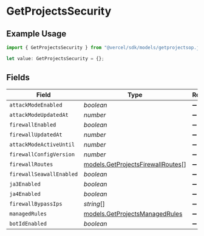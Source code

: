 # GetProjectsSecurity

## Example Usage

```typescript
import { GetProjectsSecurity } from "@vercel/sdk/models/getprojectsop.js";

let value: GetProjectsSecurity = {};
```

## Fields

| Field                                                                        | Type                                                                         | Required                                                                     | Description                                                                  |
| ---------------------------------------------------------------------------- | ---------------------------------------------------------------------------- | ---------------------------------------------------------------------------- | ---------------------------------------------------------------------------- |
| `attackModeEnabled`                                                          | *boolean*                                                                    | :heavy_minus_sign:                                                           | N/A                                                                          |
| `attackModeUpdatedAt`                                                        | *number*                                                                     | :heavy_minus_sign:                                                           | N/A                                                                          |
| `firewallEnabled`                                                            | *boolean*                                                                    | :heavy_minus_sign:                                                           | N/A                                                                          |
| `firewallUpdatedAt`                                                          | *number*                                                                     | :heavy_minus_sign:                                                           | N/A                                                                          |
| `attackModeActiveUntil`                                                      | *number*                                                                     | :heavy_minus_sign:                                                           | N/A                                                                          |
| `firewallConfigVersion`                                                      | *number*                                                                     | :heavy_minus_sign:                                                           | N/A                                                                          |
| `firewallRoutes`                                                             | [models.GetProjectsFirewallRoutes](../models/getprojectsfirewallroutes.md)[] | :heavy_minus_sign:                                                           | N/A                                                                          |
| `firewallSeawallEnabled`                                                     | *boolean*                                                                    | :heavy_minus_sign:                                                           | N/A                                                                          |
| `ja3Enabled`                                                                 | *boolean*                                                                    | :heavy_minus_sign:                                                           | N/A                                                                          |
| `ja4Enabled`                                                                 | *boolean*                                                                    | :heavy_minus_sign:                                                           | N/A                                                                          |
| `firewallBypassIps`                                                          | *string*[]                                                                   | :heavy_minus_sign:                                                           | N/A                                                                          |
| `managedRules`                                                               | [models.GetProjectsManagedRules](../models/getprojectsmanagedrules.md)       | :heavy_minus_sign:                                                           | N/A                                                                          |
| `botIdEnabled`                                                               | *boolean*                                                                    | :heavy_minus_sign:                                                           | N/A                                                                          |